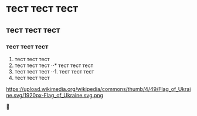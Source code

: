 # тест тест тест
## тест тест тест
### тест тест тест
1. тест тест тест
2. тест тест тест
⋅⋅* тест тест тест
1. тест тест тест
⋅⋅1. тест тест тест
4. тест тест тест

https://upload.wikimedia.org/wikipedia/commons/thumb/4/49/Flag_of_Ukraine.svg/1920px-Flag_of_Ukraine.svg.png

:eggplant:	
